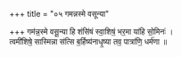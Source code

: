 +++
title = "०५ गमन्नस्मे वसून्या"

+++
गम॑न्न॒स्मे वसू॒न्या हि शंसि॑षं स्वा॒शिषं॒ भर॒मा या॑हि सो॒मिनः॑ ।  
त्वमी॑शिषे॒ सास्मिन्ना स॑त्सि ब॒र्हिष्य॑नाधृ॒ष्या तव॒ पात्रा॑णि॒ धर्म॑णा ॥